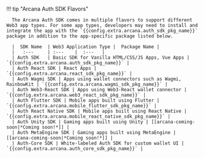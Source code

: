 !!! tip "Arcana Auth SDK Flavors"

      The Arcana Auth SDK comes in multiple flavors to support different Web3 app types. For some app types, developers may need to install and integrate the app with the `{{config.extra.arcana.auth_sdk_pkg_name}}` package in addition to the app-specific package listed below. 

      |  SDK Name  | Web3 Application Type |  Package Name |
      |   :---     | :---    |  :---   |
      | Auth SDK   | Basic SDK for Vanilla HTML/CSS/JS Apps, Vue Apps | `{{config.extra.arcana.auth_sdk_pkg_name}}` |
      | Auth React SDK | React Apps | `{{config.extra.arcana.react_sdk_pkg_name}}` |
      | Auth Wagmi SDK | Apps using wallet connectors such as Wagmi, RainbowKit | `{{config.extra.arcana.wagmi_sdk_pkg_name}}` |
      | Auth Web3-React SDK | Apps using Web3-React wallet connector | `{{config.extra.arcana.web3_react_sdk_pkg_name}}` |
      | Auth Flutter SDK | Mobile apps built using Flutter | `{{config.extra.arcana.mobile_flutter_sdk_pkg_name}}` |
      | Auth React Native SDK | Mobile apps built using React Native | `{{config.extra.arcana.mobile_react_native_sdk_pkg_name}}` |
      | Auth Unity SDK | Gaming apps built using Unity | [[arcana-coming-soon|*Coming soon!*]] |
      | Auth MetaEngine SDK | Gaming apps built using MetaEngine | [[arcana-coming-soon|*Coming soon!*]] |
      | Auth-Core SDK | White-labeled Auth SDK for custom wallet UI | `{{config.extra.arcana.auth_core_sdk_pkg_name}}` |
